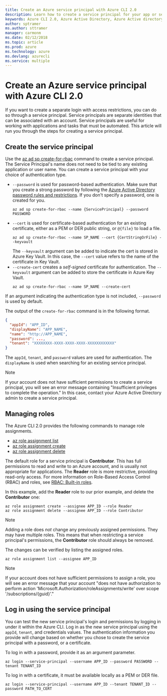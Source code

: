 ```yaml
---
title: Create an Azure service principal with Azure CLI 2.0
description: Learn how to create a service principal for your app or service with Azure CLI 2.0.
keywords: Azure CLI 2.0, Azure Active Directory, Azure Active directory, AD, RBAC
author: sptramer
ms.author: sttramer
manager: carmonm
ms.date: 02/12/2018
ms.topic: article
ms.prod: azure
ms.technology: azure
ms.devlang: azurecli
ms.service: multiple
---
```


# Create an Azure service principal with Azure CLI 2.0

If you want to create a separate login with access restrictions, you can do so through a service principal. Service principals are separate identities that can be associated with an account. Service principals are useful for working with applications and tasks that must be automated. This article will run you through the steps for creating a service principal.

## Create the service principal

Use the [az ad sp create-for-rbac](/cli/azure/ad/sp#create-for-rbac) command to create a service principal. The Service Principal's name does not need to be tied to any existing application or user name. You can create a service principal with your choice of authentication type.

* `--password` is used for password-based authentication. Make sure that you create a strong password by following the [Azure Active Directory password rules and restrictions](/azure/active-directory/active-directory-passwords-policy). If you don't specify a password, one is created for you.
  ```azurecli
  az ad sp create-for-rbac --name {ServicePrincipal} --password PASSWORD
  ```
* `--cert` is used for certificate-based authentication for an existing certificate, either as a PEM or DER public string, or `@{file}` to load a file.
  ```azurecli
  az ad sp create-for-rbac --name SP_NAME --cert {CertStringOrFile} --keyvault
  ```
  The `--keyvault` argument can be added to indicate the cert is stored in Azure Key Vault. In this case, the `--cert` value refers to the name of the certificate in Key Vault.
* `--create-cert` creates a _self-signed_ certificate for authentication. The `--keyvault` argument can be added to store the certificate in Azure Key Vault.
  ```azurecli
  az ad sp create-for-rbac --name SP_NAME --create-cert
  ```

If an argument indicating the authentication type is not included, `--password` is used by default.

The output of the `create-for-rbac` command is in the following format.

```json
{
  "appId": "APP_ID",
  "displayName": "APP_NAME",
  "name": "http://APP_NAME",
  "password": ...,
  "tenant": "XXXXXXXX-XXXX-XXXX-XXXX-XXXXXXXXXXXX"
}
```

The `appId`, `tenant`, and `password` values are used for authentication. The `displayName` is used when searching for an existing service principal.

> [!NOTE]
> If your account does not have sufficient permissions to create a service principal, you will see an error message containing "Insufficient privileges to complete the operation." In this case, contact your Azure Active Directory admin to create a service principal.

## Managing roles 

The Azure CLI 2.0 provides the following commands to manage role assignments.

* [az role assignment list](/cli/azure/role/assignment#list)
* [az role assignment create](/cli/azure/role/assignment#create)
* [az role assignment delete](/cli/azure/role/assignment#delete)

The default role for a service principal is **Contributor**. This has full permissions to read and write to an Azure account, and is usually not appropriate for applications. The **Reader** role is more restrictive, providing read-only access.  For more information on Role-Based Access Control (RBAC) and roles, see [RBAC: Built-in roles](/azure/active-directory/role-based-access-built-in-roles).

In this example, add the **Reader** role to our prior example, and delete the **Contributor** one:

```azurecli
az role assignment create --assignee APP_ID --role Reader
az role assignment delete --assignee APP_ID --role Contributor
```

> [!NOTE]
> Adding a role does _not_ change any previously assigned permissions. They may have multiple roles. This means that when restricting a service principal's permissions, the __Contributor__ role should always be removed.

The changes can be verified by listing the assigned roles.

```azurecli
az role assignment list --assignee APP_ID
```

> [!NOTE] 
> If your account does not have sufficient permissions to assign a role, you will see an error message that your account "does not have authorization to perform action 'Microsoft.Authorization/roleAssignments/write' over scope '/subscriptions/{guid}'."

## Log in using the service principal

You can test the new service principal's login and permissions by logging in under it within the Azure CLI. Log in as the new service principal using the `appId`, `tenant`, and credentials values. The authentication information you provide will change based on whether you chose to create the service principal with a password, or a certificate.

To log in with a password, provide it as an argument parameter.

```azurecli
az login --service-principal --username APP_ID --password PASSWORD --tenant TENANT_ID
```

To log in with a certificate, it must be available locally as a PEM or DER file.

```azurecli
az login --service-principal --username APP_ID --tenant TENANT_ID --password PATH_TO_CERT
```
